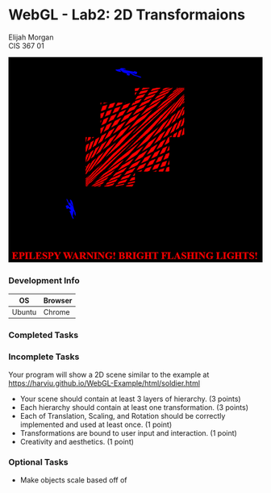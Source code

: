 # WebGL - Lab2: 2D Transformaions
Elijah Morgan\
CIS 367 01

![Demo image, WIP](./img/demo.png)

### Development Info
| OS      | Browser       |
|---------|---------------|
| Ubuntu  | Chrome        |

### Completed Tasks

### Incomplete Tasks

Your program will show a 2D scene similar to the example at https://harviu.github.io/WebGL-Example/html/soldier.html
* Your scene should contain at least 3 layers of hierarchy. (3 points)
* Each hierarchy should contain at least one transformation. (3 points)
* Each of Translation, Scaling, and Rotation should be correctly implemented and used at least once. (1 point)
* Transformations are bound to user input and interaction. (1 point)
* Creativity and aesthetics. (1 point)

### Optional Tasks
* Make objects scale based off of 